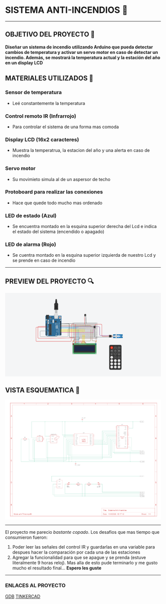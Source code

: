 # SISTEMA ANTI-INCENDIOS 🚨

---

## OBJETIVO DEL PROYECTO 📑
#### 
**Diseñar un sistema de incendio utilizando Arduino que pueda
detectar cambios de temperatura y activar un servo motor en caso de detectar un incendio.
Además, se mostrará la temperatura actual y la estación del año en un display LCD**
#### 

## MATERIALES UTILIZADOS 🔧
### Sensor de temperatura
- Leé constantemente la temperatura 
### Control remoto IR (Infrarrojo)
- Para controlar el sistema de una forma mas comoda
### Display LCD (16x2 caracteres)
- Muestra la temperatrua, la estacion del año y una alerta en caso de incendio
### Servo motor
- Su movimieto simula al de un aspersor de techo
### Protoboard para realizar las conexiones
- Hace que quede todo mucho mas ordenado
### LED de estado (Azul) 
- Se encuentra montado en la esquina superior derecha del Lcd e indica el estado del sistema (encendido o apagado)
### LED de alarma (Rojo) 
- Se cuentra montado en la esquina superior izquierda de nuestro Lcd y se prende en caso de incendio 

---

## PREVIEW DEL PROYECTO 🔍
![img](preview.png)

## VISTA ESQUEMATICA 📐
![img](Vistaesquematica.png) 

---
El proyecto me parecio *bastante copado*. Los desafios que mas tiempo que consumieron fueron:
1. Poder leer las señales del control IR y guardarlas en una variable para despues hacer la comparación por cada una de las estaciones
2.  Agregar la funcionalidad para que se apague y se prenda (estuve literalmente 9 horas reloj).
Mas alla de esto pude terminarlo y me gusto mucho el resultado final...
**Espero les guste** 
---

### ENLACES AL PROYECTO
 [GDB](https://onlinegdb.com/HAFM3ZeGAx) 
 [TINKERCAD](https://onlinegdb.com/HAFM3ZeGAx) 

